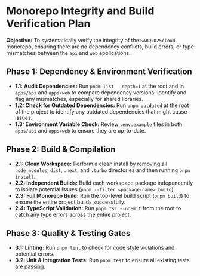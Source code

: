 # Monorepo Integrity and Build Verification Plan

**Objective:** To systematically verify the integrity of the `SABQ2025cloud` monorepo, ensuring there are no dependency conflicts, build errors, or type mismatches between the `api` and `web` applications.

## Phase 1: Dependency & Environment Verification

*   **1.1: Audit Dependencies:** Run `pnpm list --depth=1` at the root and in `apps/api` and `apps/web` to compare dependency versions. Identify and flag any mismatches, especially for shared libraries.
*   **1.2: Check for Outdated Dependencies:** Run `pnpm outdated` at the root of the project to identify any outdated dependencies that might cause issues.
*   **1.3: Environment Variable Check:** Review `.env.example` files in both `apps/api` and `apps/web` to ensure they are up-to-date.

## Phase 2: Build & Compilation

*   **2.1: Clean Workspace:** Perform a clean install by removing all `node_modules`, `dist`, `.next`, and `.turbo` directories and then running `pnpm install`.
*   **2.2: Independent Builds:** Build each workspace package independently to isolate potential issues (`pnpm --filter <package-name> build`).
*   **2.3: Full Monorepo Build:** Run the top-level build script (`pnpm build`) to ensure the entire project builds successfully.
*   **2.4: TypeScript Validation:** Run `pnpm tsc --noEmit` from the root to catch any type errors across the entire project.

## Phase 3: Quality & Testing Gates

*   **3.1: Linting:** Run `pnpm lint` to check for code style violations and potential errors.
*   **3.2: Unit & Integration Tests:** Run `pnpm test` to ensure all existing tests are passing.